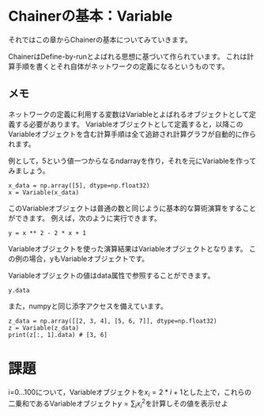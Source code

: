 # Chainerの基本：Variable

それではこの章からChainerの基本についてみていきます。

ChainerはDefine-by-runとよばれる思想に基づいて作られています。
これは計算手順を書くとそれ自体がネットワークの定義になるというものです。

## メモ

ネットワークの定義に利用する変数はVariableとよばれるオブジェクトとして定義する必要があります。
Variableオブジェクトとして定義すると，以降このVariableオブジェクトを含む計算手順は全て追跡され計算グラフが自動的に作られます。

例として，5という値一つからなるndarrayを作り，それを元にVariableを作ってみましょう。

```
x_data = np.array([5], dtype=np.float32)
x = Variable(x_data)
```

このVariableオブジェクトは普通の数と同じように基本的な算術演算をすることができます。
例えば，次のように実行できます。

```
y = x ** 2 - 2 * x + 1
```

Variableオブジェクトを使った演算結果はVariableオブジェクトとなります。
この例の場合，yもVariableオブジェクトです。

Variableオブジェクトの値はdata属性で参照することができます。

```
y.data
```

また，numpyと同じ添字アクセスを備えています。

```
z_data = np.array([[2, 3, 4], [5, 6, 7]], dtype=np.float32)
z = Variable(z_data)
print(z[:, 1].data) # [3, 6]
```

# 課題

i=0...100について，Variableオブジェクトを$x_i=2*i+1$とした上で，これらの二乗和であるVariableオブジェクト$y=\sum_i x_i^2$を計算しその値を表示せよ
